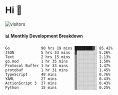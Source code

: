 # Hi 👋
 
![visitors](https://visitor-badge.glitch.me/badge?page_id=sorcererxw.sorcererx)

#### 📊 Monthly Development Breakdown

<!--START_SECTION:waka-->
```text
Go              90 hrs 19 mins ████████▓░ 85.42%
JSON            5 hrs 33 mins  ▓░░░░░░░░░ 5.26%
Text            2 hrs 15 mins  ▒░░░░░░░░░ 2.13%
go.mod          1 hr 35 mins   ▒░░░░░░░░░ 1.50%
Protocol Buffer 1 hr 33 mins   ▒░░░░░░░░░ 1.47%
protobuf        1 hr 31 mins   ▒░░░░░░░░░ 1.45%
TypeScript      48 mins        ▒░░░░░░░░░ 0.76%
YAML            27 mins        ▒░░░░░░░░░ 0.43%
ActionScript 3  27 mins        ▒░░░░░░░░░ 0.43%
Python          15 mins        ▒░░░░░░░░░ 0.25%
```
<!--END_SECTION:waka-->
